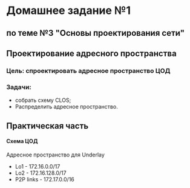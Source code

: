 #  Домашнее задание №1 
## по теме №3 "Основы проектирования сети"
## Проектирование адресного пространства
### Цель: спроектировать адресное пространство ЦОД
### Задачи:
+ собрать схему CLOS;
+ Распределить адресное пространство.

## Практическая часть
#### Схема ЦОД
Адресное пространство для Underlay
+ Lo1 - 172.16.0.0/17
+ Lo2 - 172.16.128.0/17
+ P2P links - 172.17.0.0/16

